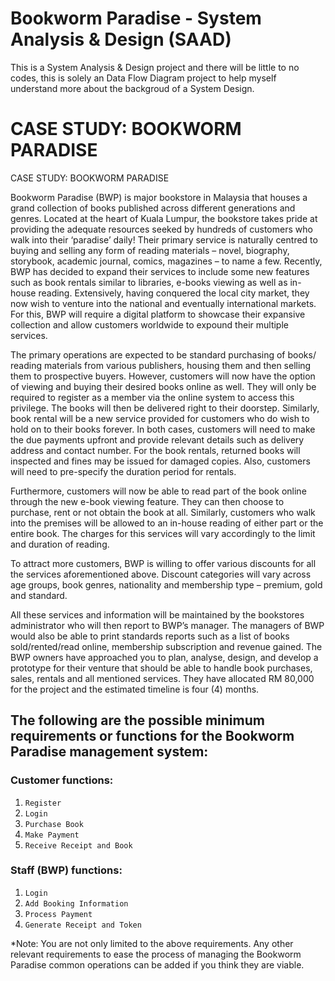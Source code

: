 # Bookworm Paradise - System Analysis & Design (SAAD)
This is a System Analysis &amp; Design project and there will be little to no codes, this is solely an Data Flow Diagram project to help myself understand more about the backgroud of a System Design.

# CASE STUDY: BOOKWORM PARADISE
CASE STUDY: BOOKWORM PARADISE

Bookworm Paradise (BWP) is major bookstore in Malaysia that houses a grand collection of books published across different generations and genres. Located at the heart of Kuala Lumpur, the bookstore takes pride at providing the adequate resources seeked by hundreds of customers who walk into their ‘paradise’ daily! Their primary service is naturally centred to buying and selling any form of reading materials – novel, biography, storybook, academic journal, comics, magazines – to name a few. Recently, BWP has decided to expand their services to include some new features such as book rentals similar to libraries, e-books viewing as well as in-house reading. Extensively, having conquered the local city market, they now wish to venture into the national and eventually international markets. For this, BWP will require a digital platform to showcase their expansive collection and allow customers worldwide to expound their multiple services.

The primary operations are expected to be standard purchasing of books/ reading materials from various publishers, housing them and then selling them to prospective buyers. However, customers will now have the option of viewing and buying their desired books online as well. They will only be required to register as a member via the online system to access this privilege. The books will then be delivered right to their doorstep. Similarly, book rental will be a new service provided for customers who do wish to hold on to their books forever. In both cases, customers will need to make the due payments upfront and provide relevant details such as delivery address and contact number. For the book rentals, returned books will inspected and fines may be issued for damaged copies. Also, customers will need to pre-specify the duration period for rentals. 

Furthermore, customers will now be able to read part of the book online through the new e-book viewing feature. They can then choose to purchase, rent or not obtain the book at all. Similarly, customers who walk into the premises will be allowed to an in-house reading of either part or the entire book. The charges for this services will vary accordingly to the limit and duration of reading. 

To attract more customers, BWP is willing to offer various discounts for all the services aforementioned above. Discount categories will vary across age groups, book genres, nationality and membership type – premium, gold and standard. 

All these services and information will be maintained by the bookstores administrator who will then report to BWP’s manager. The managers of BWP would also be able to print standards reports such as a list of books sold/rented/read online, membership subscription and revenue gained. The BWP owners have approached you to plan, analyse, design, and develop a prototype for their venture that should be able to handle book purchases, sales, rentals and all mentioned services. They have allocated RM 80,000 for the project and the estimated timeline is four (4) months.


## The following are the possible minimum requirements or functions for the Bookworm Paradise management system:
### Customer functions:
1.	`Register`
2.	`Login`
3.	`Purchase Book`
4.	`Make Payment`
5.	`Receive Receipt and Book`

### Staff (BWP) functions:
1.	`Login`
2.	`Add Booking Information`
3.	`Process Payment`
4.	`Generate Receipt and Token`

*Note: You are not only limited to the above requirements. Any other relevant requirements to ease the process of managing the Bookworm Paradise common operations can be added if you think they are viable. 
